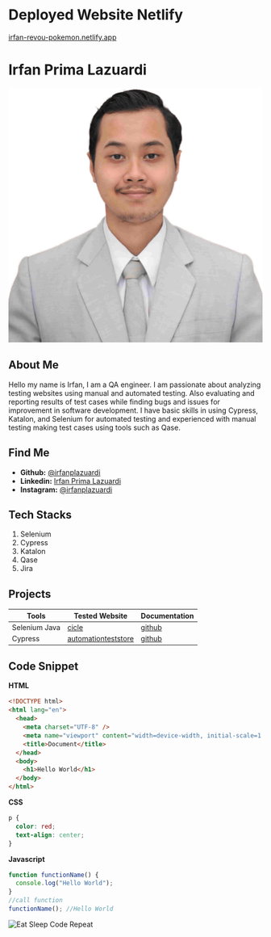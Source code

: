 # Deployed Website Netlify

[irfan-revou-pokemon.netlify.app](irfan-revou-pokemon.netlify.app)

# Irfan Prima Lazuardi

![profile](asset/9676-min-fotor-2023091385350-transformed.png)

## About Me

Hello my name is Irfan, I am a QA engineer. I am passionate about analyzing testing websites using manual and automated testing. Also evaluating and reporting results of test cases while finding bugs and issues for improvement in software development. I have basic skills in using Cypress, Katalon, and Selenium for automated testing and experienced with manual testing making test cases using tools such as Qase.

## Find Me

- **Github:** [@irfanplazuardi](https://github.com/irfanplazuardi)
- **Linkedin:** [Irfan Prima Lazuardi](https://www.linkedin.com/in/irfan-prima-lazuardi-316731a8/)
- **Instagram:** [@irfanplazuardi](https://www.instagram.com/irfanplazuardi/?hl=en)

## Tech Stacks

1. Selenium
2. Cypress
3. Katalon
4. Qase
5. Jira

## Projects

| Tools         | Tested Website                                          | Documentation                                                              |
| ------------- | ------------------------------------------------------- | -------------------------------------------------------------------------- |
| Selenium Java | [cicle](https://cicle.app/)                             | [github](https://github.com/randykpradana/big-project-cicle-app)           |
| Cypress       | [automationteststore](https://automationteststore.com/) | [github](https://github.com/irfanplazuardi/cypress-pom-automationtestsore) |

## Code Snippet

**HTML**

```html
<!DOCTYPE html>
<html lang="en">
  <head>
    <meta charset="UTF-8" />
    <meta name="viewport" content="width=device-width, initial-scale=1.0" />
    <title>Document</title>
  </head>
  <body>
    <h1>Hello World</h1>
  </body>
</html>
```

**CSS**

```css
p {
  color: red;
  text-align: center;
}
```

**Javascript**

```js
function functionName() {
  console.log("Hello World");
}
//call function
functionName(); //Hello World
```

![Eat Sleep Code Repeat](https://media.giphy.com/media/VTtANKl0beDFQRLDTh/giphy.gif)
